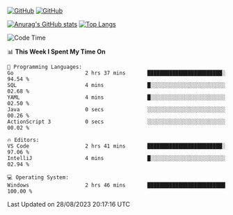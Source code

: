 [![GitHub](https://img.shields.io/github/followers/sharpxk?style=social)](https://github.com/sharpxk) [![GitHub](https://img.shields.io/github/stars/sharpxk?style=social)](https://github.com/sharpxk)

[![Anurag's GitHub stats](https://github-readme-stats-git-masterrstaa-rickstaa.vercel.app/api?username=sharpxk&hide=contribs,prs,issues&show_icons=true&theme=tokyonight)](https://github.com/anuraghazra/github-readme-stats)
[![Top Langs](https://github-readme-stats-git-masterrstaa-rickstaa.vercel.app/api/top-langs/?username=sharpxk&layout=compact&theme=tokyonight)](https://github.com/anuraghazra/github-readme-stats)

<!--START_SECTION:waka-->
![Code Time](http://img.shields.io/badge/Code%20Time-261%20hrs%2040%20mins-blue)

📊 **This Week I Spent My Time On** 

```text
💬 Programming Languages: 
Go                       2 hrs 37 mins       ████████████████████████░   94.54 % 
SQL                      4 mins              █░░░░░░░░░░░░░░░░░░░░░░░░   02.68 % 
YAML                     4 mins              █░░░░░░░░░░░░░░░░░░░░░░░░   02.50 % 
Java                     0 secs              ░░░░░░░░░░░░░░░░░░░░░░░░░   00.26 % 
ActionScript 3           0 secs              ░░░░░░░░░░░░░░░░░░░░░░░░░   00.02 % 

🔥 Editors: 
VS Code                  2 hrs 41 mins       ████████████████████████░   97.06 % 
IntelliJ                 4 mins              █░░░░░░░░░░░░░░░░░░░░░░░░   02.94 % 

💻 Operating System: 
Windows                  2 hrs 46 mins       █████████████████████████   100.00 % 
```


 Last Updated on 28/08/2023 20:17:16 UTC
<!--END_SECTION:waka-->
